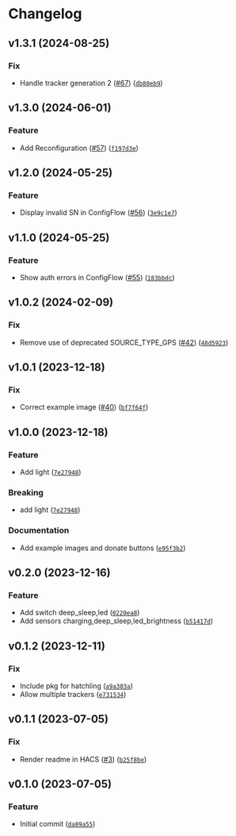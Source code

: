# Changelog

<!--next-version-placeholder-->

## v1.3.1 (2024-08-25)

### Fix

* Handle tracker generation 2 ([#67](https://github.com/eifinger/hass-fressnapf-tracker/issues/67)) ([`db80eb9`](https://github.com/eifinger/hass-fressnapf-tracker/commit/db80eb9448d7ef3ac61b5b10edbdc5d9ea8aa262))

## v1.3.0 (2024-06-01)

### Feature

* Add Reconfiguration ([#57](https://github.com/eifinger/hass-fressnapf-tracker/issues/57)) ([`f197d3e`](https://github.com/eifinger/hass-fressnapf-tracker/commit/f197d3e3b4de9fd6df68905074710f7b9ad38f8a))

## v1.2.0 (2024-05-25)

### Feature

* Display invalid SN in ConfigFlow ([#56](https://github.com/eifinger/hass-fressnapf-tracker/issues/56)) ([`3e9c1e7`](https://github.com/eifinger/hass-fressnapf-tracker/commit/3e9c1e7760139f1743d034a1f7f735b29c476673))

## v1.1.0 (2024-05-25)

### Feature

* Show auth errors in ConfigFlow ([#55](https://github.com/eifinger/hass-fressnapf-tracker/issues/55)) ([`183bbdc`](https://github.com/eifinger/hass-fressnapf-tracker/commit/183bbdc19c64479ad9e2ae479a77faf542b26d37))

## v1.0.2 (2024-02-09)

### Fix

* Remove use of deprecated SOURCE_TYPE_GPS ([#42](https://github.com/eifinger/hass-fressnapf-tracker/issues/42)) ([`48d5923`](https://github.com/eifinger/hass-fressnapf-tracker/commit/48d592378a5829c279f6dfa0f21ad550b18296db))

## v1.0.1 (2023-12-18)

### Fix

* Correct example image ([#40](https://github.com/eifinger/hass-fressnapf-tracker/issues/40)) ([`bf7f64f`](https://github.com/eifinger/hass-fressnapf-tracker/commit/bf7f64f4fa2f2e1e442338add66265c8c496dbe8))

## v1.0.0 (2023-12-18)

### Feature

* Add light ([`7e27948`](https://github.com/eifinger/hass-fressnapf-tracker/commit/7e27948d407d7b37c8f21eb7805cb14f5ce9b52c))

### Breaking

* add light ([`7e27948`](https://github.com/eifinger/hass-fressnapf-tracker/commit/7e27948d407d7b37c8f21eb7805cb14f5ce9b52c))

### Documentation

* Add example images and donate buttons ([`e95f3b2`](https://github.com/eifinger/hass-fressnapf-tracker/commit/e95f3b2a80ba1f84cf78221996c610c216682239))

## v0.2.0 (2023-12-16)

### Feature

* Add switch deep_sleep,led ([`0220ea8`](https://github.com/eifinger/hass-fressnapf-tracker/commit/0220ea8542d0b88e149b70c2204bc12e1d42139b))
* Add sensors charging,deep_sleep,led_brightness ([`b51417d`](https://github.com/eifinger/hass-fressnapf-tracker/commit/b51417de20f77504155eeb5aa0d94354b0944d83))

## v0.1.2 (2023-12-11)

### Fix

* Include pkg for hatchling ([`a9a303a`](https://github.com/eifinger/hass-fressnapf-tracker/commit/a9a303a4e5ba356d93275fcd5264aca59b5fda98))
* Allow multiple trackers ([`e731534`](https://github.com/eifinger/hass-fressnapf-tracker/commit/e73153444eeec4c35b622b8283313a419afd88a5))

## v0.1.1 (2023-07-05)

### Fix

* Render readme in HACS ([#3](https://github.com/eifinger/hass-fressnapf-tracker/issues/3)) ([`b25f8be`](https://github.com/eifinger/hass-fressnapf-tracker/commit/b25f8be293c8f8a5a296522db0e3083c4c6f528d))

## v0.1.0 (2023-07-05)

### Feature

* Initial commit ([`da89a55`](https://github.com/eifinger/hass-fressnapf-tracker/commit/da89a553f5a6170821817881a3450fd2e916a46a))

